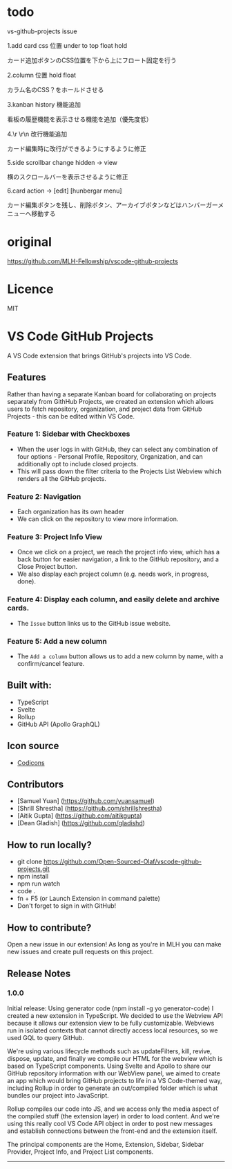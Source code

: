 # todo
vs-github-projects issue

1.add card css 位置 under to top float hold

カード追加ボタンのCSS位置を下から上にフロート固定を行う

2.column 位置 hold float

カラム名のCSS？をホールドさせる

3.kanban history 機能追加

看板の履歴機能を表示させる機能を追加（優先度低）

4.\r \r\n 改行機能追加

カード編集時に改行ができるようにするように修正

5.side scrollbar change hidden -> view

横のスクロールバーを表示させるように修正

6.card action -> [edit] [hunbergar menu]

カード編集ボタンを残し、削除ボタン、アーカイブボタンなどはハンバーガーメニューへ移動する







# original
https://github.com/MLH-Fellowship/vscode-github-projects

# Licence
MIT






# VS Code GitHub Projects
A VS Code extension that brings GitHub's projects into VS Code.  

## Features

Rather than having a separate Kanban board for collaborating on projects separately from GithHub Projects, we created an extension which allows users to fetch repository, organization, and project data from GitHub Projects - this can be edited within VS Code.  

### Feature 1: Sidebar with Checkboxes
- When the user logs in with GitHub, they can select any combination of four options - Personal Profile, Repository, Organization, and can additionally opt to include closed projects.  
- This will pass down the filter criteria to the Projects List Webview which renders all the GitHub projects.

### Feature 2: Navigation
- Each organization has its own header
- We can click on the repository to view more information.  

### Feature 3: Project Info View
- Once we click on a project, we reach the project info view, which has a back button for easier navigation, a link to the GitHub repository, and a Close Project button.  
- We also display each project column (e.g. needs work, in progress, done).  

### Feature 4: Display each column, and easily delete and archive cards. 
- The `Issue` button links us to the GitHub issue website.  

### Feature 5: Add a new column
- The `Add a column` button allows us to add a new column by name, with a confirm/cancel feature.  

## Built with:
- TypeScript
- Svelte
- Rollup
- GitHub API (Apollo GraphQL)

## Icon source
- [Codicons](https://microsoft.github.io/vscode-codicons/dist/codicon.html)

## Contributors

- [Samuel Yuan] (https://github.com/yuansamuel)
- [Shrill Shrestha] (https://github.com/shrillshrestha)
- [Aitik Gupta] (https://github.com/aitikgupta)
- [Dean Gladish] (https://github.com/gladishd)

## How to run locally?
- git clone https://github.com/Open-Sourced-Olaf/vscode-github-projects.git
- npm install
- npm run watch
- code .
- fn + F5 (or Launch Extension in command palette)
- Don't forget to sign in with GitHub!  

## How to contribute?
Open a new issue in our extension!  As long as you're in MLH you can make new issues and create pull requests on this project.  

## Release Notes

### 1.0.0

Initial release:  Using generator code (npm install -g yo generator-code) I created a new extension in TypeScript.  We decided to use the Webview API because it allows our extension view to be fully customizable.  Webviews run in isolated contexts that cannot directly access local resources, so we used GQL to query GitHub.  

We're using various lifecycle methods such as updateFilters, kill, revive, dispose, update, and finally we compile our HTML for the webview which is based on TypeScript components.  Using Svelte and Apollo to share our GitHub repository information with our WebView panel, we aimed to create an app which would bring GitHub projects to life in a VS Code-themed way, including Rollup in order to generate an out/compiled folder which is what bundles our project into JavaScript. 

Rollup compiles our code into JS, and we access only the media aspect of the compiled stuff (the extension layer) in order to load content.  And we're using this really cool VS Code API object in order to post new messages and establish connections between the front-end and the extension itself.  

The principal components are the Home, Extension, Sidebar, Sidebar Provider, Project Info, and Project List components.  

-----------------------------------------------------------------------------------------------------------
